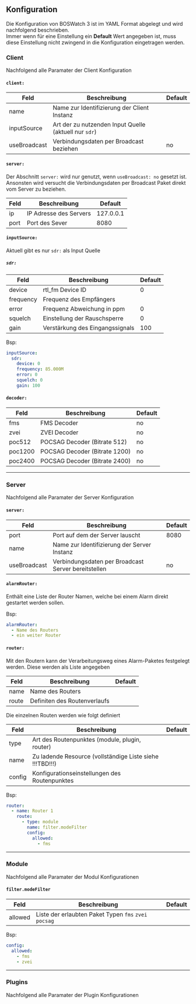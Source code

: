 ## Konfiguration

Die Konfiguration von BOSWatch 3 ist im YAML Format abgelegt und wird nachfolgend beschrieben.  
Immer wenn für eine Einstellung ein **Default** Wert angegeben ist, muss diese Einstellung nicht
zwingend in die Konfiguration eingetragen werden.


### Client
Nachfolgend alle Paramater der Client Konfiguration

#### `client:`
|Feld|Beschreibung|Default|
|----|------------|-------|
|name|Name zur Identifizierung der Client Instanz||
|inputSource|Art der zu nutzenden Input Quelle (aktuell nur `sdr`)||
|useBroadcast|Verbindungsdaten per Broadcast beziehen|no|

#### `server:`
Der Abschnitt `server:` wird nur genutzt, wenn `useBroadcast: no` gesetzt ist.  
Ansonsten wird versucht die Verbindungsdaten per Broadcast Paket direkt vom Server zu beziehen.

|Feld|Beschreibung|Default|
|----|------------|-------|
|ip|IP Adresse des Servers|127.0.0.1|
|port|Port des Sever|8080|

#### `inputSource:`
Aktuell gibt es nur `sdr:` als Input Quelle

##### `sdr:`
|Feld|Beschreibung|Default|
|----|------------|-------|
|device|rtl_fm Device ID|0|
|frequency|Frequenz des Empfängers||
|error|Frequenz Abweichung in ppm|0|
|squelch|Einstellung der Rauschsperre|0|
|gain|Verstärkung des Eingangssignals|100|

Bsp:
```yaml
inputSource:
  sdr:
    device: 0
    frequency: 85.000M
    error: 0
    squelch: 0
    gain: 100
```

#### `decoder:`
|Feld|Beschreibung|Default|
|----|------------|-------|
|fms|FMS Decoder|no|
|zvei|ZVEI Decoder|no|
|poc512|POCSAG Decoder (Bitrate 512)|no|
|poc1200|POCSAG Decoder (Bitrate 1200)|no|
|poc2400|POCSAG Decoder (Bitrate 2400)|no|

---
### Server
Nachfolgend alle Paramater der Server Konfiguration

#### `server:`
|Feld|Beschreibung|Default|
|----|------------|-------|
|port|Port auf dem der Server lauscht|8080
|name|Name zur Identifizierung der Server Instanz||
|useBroadcast|Verbindungsdaten per Broadcast Server bereitstellen|no|

#### `alarmRouter:`
Enthält eine Liste der Router Namen, welche bei einem Alarm direkt gestartet werden sollen.

Bsp:
```yaml
alarmRouter:
  - Name des Routers
  - ein weiter Router
```

#### `router:`
Mit den Routern kann der Verarbeitungsweg eines Alarm-Paketes festgelegt werden.
Diese werden als Liste angegeben

|Feld|Beschreibung|Default|
|----|------------|-------|
|name|Name des Routers||
|route|Definiten des Routenverlaufs

Die einzelnen Routen werden wie folgt definiert

|Feld|Beschreibung|Default|
|----|------------|-------|
|type|Art des Routenpunktes (module, plugin, router)||
|name|Zu ladende Resource (vollständige Liste siehe !!!TBD!!!)||
|config|Konfigurationseinstellungen des Routenpunktes||

Bsp:
```yaml
router:
  - name: Router 1
    route:
      - type: module
        name: filter.modeFilter
        config:
          allowed:
            - fms
```

---
### Module
Nachfolgend alle Paramater der Modul Konfigurationen
#### `filter.modeFilter`

|Feld|Beschreibung|Default|
|----|------------|-------|
|allowed|Liste der erlaubten Paket Typen `fms` `zvei` `pocsag`||

Bsp:
```yaml
config:
  allowed:
    - fms
    - zvei
```

---
### Plugins
Nachfolgend alle Paramater der Plugin Konfigurationen
